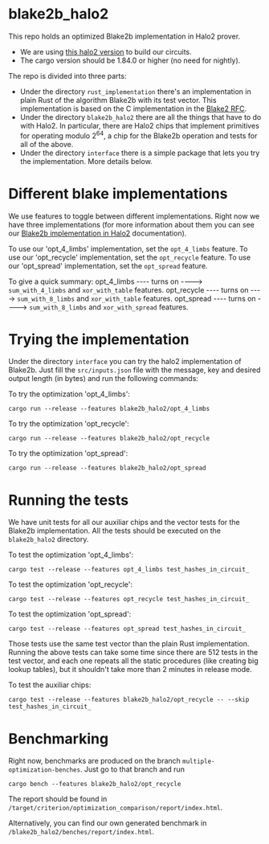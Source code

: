 # blake2b_halo2
This repo holds an optimized Blake2b implementation in Halo2 prover.

* We are using [this halo2 version](https://github.com/input-output-hk/halo2) to build our circuits.
* The cargo version should be 1.84.0 or higher (no need for nightly).

The repo is divided into three parts:
* Under the directory ```rust_implementation``` there's an implementation in plain Rust of the algorithm Blake2b with its test vector. This implementation is based on the C implementation in the [Blake2 RFC](https://datatracker.ietf.org/doc/html/rfc7693.html).
* Under the directory ```blake2b_halo2``` there are all the things that have to do with Halo2. In particular, there are Halo2 chips that implement primitives for operating modulo $2^{64}$, a chip for the Blake2b operation and tests for all of the above.
* Under the directory ```interface``` there is a simple package that lets you try the implementation. More details below.   


# Different blake implementations

We use features to toggle between different implementations. Right now we have three implementations (for more information about them you can see our [Blake2b implementation in Halo2](https://hackmd.io/@BjOWve_hTxGZidE1ii0HJg/HkVu20JFkx) documentation).

To use our 'opt_4_limbs' implementation, set the `opt_4_limbs` feature.
To use our 'opt_recycle' implementation, set the `opt_recycle` feature.
To use our 'opt_spread' implementation, set the `opt_spread` feature.

To give a quick summary:
opt_4_limbs ---- turns on ----> `sum_with_4_limbs` and `xor_with_table` features.
opt_recycle ---- turns on ----> `sum_with_8_limbs` and `xor_with_table` features.
opt_spread  ---- turns on ----> `sum_with_8_limbs` and `xor_with_spread` features.

# Trying the implementation
Under the directory ```interface``` you can try the halo2 implementation of Blake2b.
Just fill the ```src/inputs.json``` file with the message, key and desired output length (in bytes) and run the following commands:

To try the optimization 'opt_4_limbs': 

```cargo run --release --features blake2b_halo2/opt_4_limbs```

To try the optimization 'opt_recycle':

```cargo run --release --features blake2b_halo2/opt_recycle```

To try the optimization 'opt_spread':

```cargo run --release --features blake2b_halo2/opt_spread```


# Running the tests

We have unit tests for all our auxiliar chips and the vector tests for the Blake2b implementation. All the tests should be executed on the ```blake2b_halo2``` directory.

To test the optimization 'opt_4_limbs':

```cargo test --release --features opt_4_limbs test_hashes_in_circuit_```

To test the optimization 'opt_recycle':

```cargo test --release --features opt_recycle test_hashes_in_circuit_```

To test the optimization 'opt_spread':

```cargo test --release --features opt_spread test_hashes_in_circuit_```


Those tests use the same test vector than the plain Rust implementation. Running the above tests can take some time since there are 512 tests in the test vector, and each one repeats all the static procedures (like creating big lookup tables), but it shouldn't take more than 2 minutes in release mode.

To test the auxiliar chips:

```cargo test --release --features blake2b_halo2/opt_recycle -- --skip test_hashes_in_circuit_```

# Benchmarking
Right now, benchmarks are produced on the branch ```multiple-optimization-benches```. Just go to that branch and run 

```cargo bench --features blake2b_halo2/opt_recycle```

The report should be found in ```/target/criterion/optimization_comparison/report/index.html```. 

Alternatively, you can find our own generated benchmark in ```/blake2b_halo2/benches/report/index.html```. 